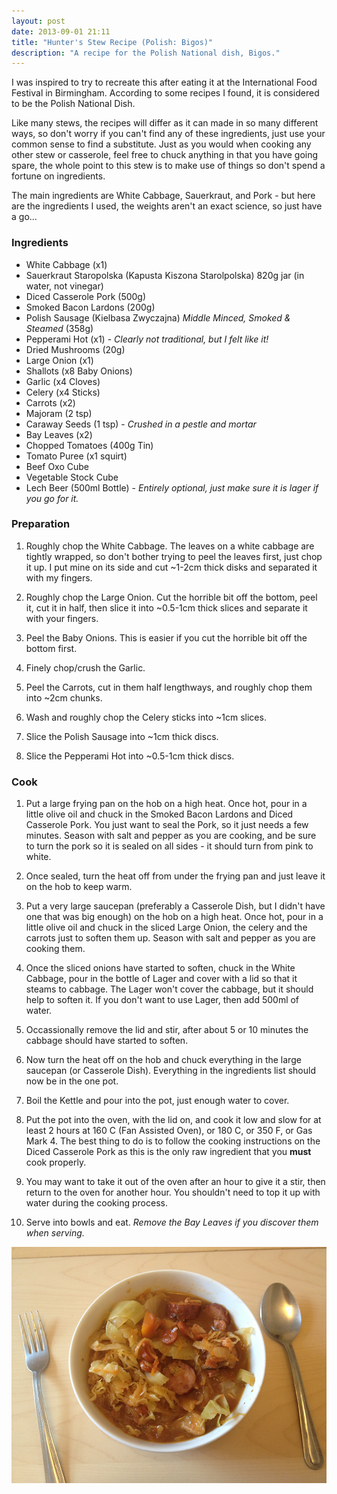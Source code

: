 ```yaml
---
layout: post
date: 2013-09-01 21:11
title: "Hunter's Stew Recipe (Polish: Bigos)"
description: "A recipe for the Polish National dish, Bigos."
---
```



I was inspired to try to recreate this after eating it at the International Food Festival in Birmingham. According to some recipes I found, it is considered to be the Polish National Dish.

Like many stews, the recipes will differ as it can made in so many different ways, so don't worry if you can't find any of these ingredients, just use your common sense to find a substitute. Just as you would when cooking any other stew or casserole, feel free to chuck anything in that you have going spare, the whole point to this stew is to make use of things so don't spend a fortune on ingredients.

The main ingredients are White Cabbage, Sauerkraut, and Pork - but here are the ingredients I used, the weights aren't an exact science, so just have a go...


### Ingredients

- White Cabbage (x1)
- Sauerkraut Staropolska (Kapusta Kiszona Starolpolska) 820g jar (in water, not vinegar)
- Diced Casserole Pork (500g)
- Smoked Bacon Lardons (200g)
- Polish Sausage (Kielbasa Zwyczajna) _Middle Minced, Smoked & Steamed_ (358g)
- Pepperami Hot (x1) - _Clearly not traditional, but I felt like it!_
- Dried Mushrooms (20g)
- Large Onion (x1)
- Shallots (x8 Baby Onions)
- Garlic (x4 Cloves)
- Celery (x4 Sticks)
- Carrots (x2)
- Majoram (2 tsp)
- Caraway Seeds (1 tsp) - _Crushed in a pestle and mortar_
- Bay Leaves (x2)
- Chopped Tomatoes (400g Tin)
- Tomato Puree (x1 squirt)
- Beef Oxo Cube
- Vegetable Stock Cube
- Lech Beer (500ml Bottle) - _Entirely optional, just make sure it is lager if you go for it._


### Preparation

1. Roughly chop the White Cabbage. The leaves on a white cabbage are tightly wrapped, so don't bother trying to peel the leaves first, just chop it up. I put mine on its side and cut ~1-2cm thick disks and separated it with my fingers.

2. Roughly chop the Large Onion. Cut the horrible bit off the bottom, peel it, cut it in half, then slice it into ~0.5-1cm thick slices and separate it with your fingers.

3. Peel the Baby Onions. This is easier if you cut the horrible bit off the bottom first.

4. Finely chop/crush the Garlic.

5. Peel the Carrots, cut in them half lengthways, and roughly chop them into ~2cm chunks.

6. Wash and roughly chop the Celery sticks into ~1cm slices.

7. Slice the Polish Sausage into ~1cm thick discs.

8. Slice the Pepperami Hot into ~0.5-1cm thick discs.


### Cook

1. Put a large frying pan on the hob on a high heat. Once hot, pour in a little olive oil and chuck in the Smoked Bacon Lardons and Diced Casserole Pork. You just want to seal the Pork, so it just needs a few minutes. Season with salt and pepper as you are cooking, and be sure to turn the pork so it is sealed on all sides - it should turn from pink to white.

2. Once sealed, turn the heat off from under the frying pan and just leave it on the hob to keep warm.

3. Put a very large saucepan (preferably a Casserole Dish, but I didn't have one that was big enough) on the hob on a high heat. Once hot, pour in a little olive oil and chuck in the sliced Large Onion, the celery and the carrots just to soften them up. Season with salt and pepper as you are cooking them.

4. Once the sliced onions have started to soften, chuck in the White Cabbage, pour in the bottle of Lager and cover with a lid so that it steams to cabbage. The Lager won't cover the cabbage, but it should help to soften it. If you don't want to use Lager, then add 500ml of water.

5. Occassionally remove the lid and stir, after about 5 or 10 minutes the cabbage should have started to soften.

6. Now turn the heat off on the hob and chuck everything in the large saucepan (or Casserole Dish). Everything in the ingredients list should now be in the one pot.

7. Boil the Kettle and pour into the pot, just enough water to cover.

8. Put the pot into the oven, with the lid on, and cook it low and slow for at least 2 hours at 160 C (Fan Assisted Oven), or 180 C, or 350 F, or Gas Mark 4. The best thing to do is to follow the cooking instructions on the Diced Casserole Pork as this is the only raw ingredient that you __must__ cook properly.

9. You may want to take it out of the oven after an hour to give it a stir, then return to the oven for another hour. You shouldn't need to top it up with water during the cooking process.

10. Serve into bowls and eat. _Remove the Bay Leaves if you discover them when serving._


![Hunter's Stew (Polish: Bigos)](/images/2013-09-01-hunters-stew-polish-bigos/hunters-stew-bigos.jpg)